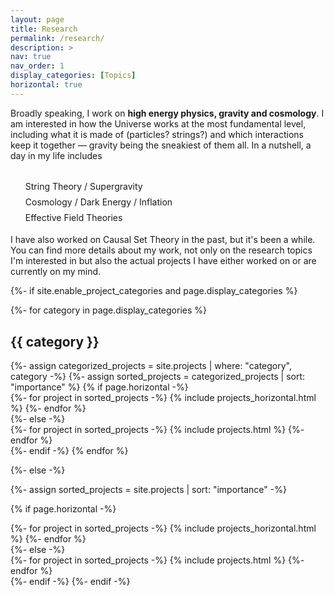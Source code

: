 ```yaml
---
layout: page
title: Research
permalink: /research/
description: >
nav: true
nav_order: 1
display_categories: [Topics]
horizontal: true
---
```


<!-- pages/projects.md -->
<div class="projects">

Broadly speaking, I work on <span style="font-weight: bold">high energy physics, gravity and cosmology</span>. I am interested in how the Universe works at the most fundamental level, including what it is made of (particles? strings?) and which interactions keep it together &mdash; gravity being the sneakiest of them all. In a nutshell, a day in my life includes
  <ul style="list-style-type:none; line-height:180%; padding-top:1em  ">
    <li>String Theory / Supergravity</li>
    <li>Cosmology / Dark Energy / Inflation</li>
    <li>Effective Field Theories</li>
  </ul>
  I have also worked on Causal Set Theory in the past, but it's been a while. You can find more details about my work, not only on the research topics I'm interested in but also the actual projects I have either worked on or are currently on my mind. 

{%- if site.enable_project_categories and page.display_categories %}
  <!-- Display categorized projects -->
  {%- for category in page.display_categories %}
  <h2 class="category">{{ category }}</h2>
  {%- assign categorized_projects = site.projects | where: "category", category -%}
  {%- assign sorted_projects = categorized_projects | sort: "importance" %}
  <!-- Generate cards for each project -->
  {% if page.horizontal -%}
  <div class="container">
    <div class="row row-cols-1 row-cols-md-2">
    {%- for project in sorted_projects -%}
      {% include projects_horizontal.html %}
    {%- endfor %}
    </div>
  </div>
  {%- else -%}
  <div class="grid">
    {%- for project in sorted_projects -%}
      {% include projects.html %}
    {%- endfor %}
  </div>
  {%- endif -%}
  {% endfor %}

{%- else -%}
<!-- Display projects without categories -->
  {%- assign sorted_projects = site.projects | sort: "importance" -%}
  <!-- Generate cards for each project -->
  {% if page.horizontal -%}
  <div class="container">
    <div class="row row-cols-2">
    {%- for project in sorted_projects -%}
      {% include projects_horizontal.html %}
    {%- endfor %}
    </div>
  </div>
  {%- else -%}
  <div class="grid">
    {%- for project in sorted_projects -%}
      {% include projects.html %}
    {%- endfor %}
  </div>
  {%- endif -%}
{%- endif -%}
</div>
